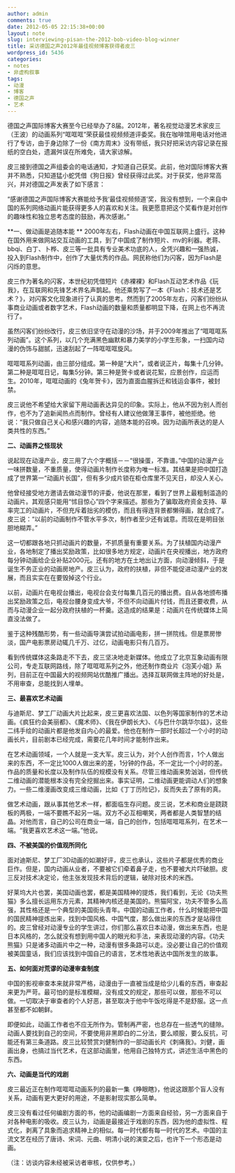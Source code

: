 ```yaml
---
author: admin
comments: true
date: 2012-05-05 22:15:38+00:00
layout: note
slug: interviewing-pisan-the-2012-bob-video-blog-winner
title: 采访德国之声2012年最佳视频博客获得者皮三
wordpress_id: 5436
categories:
- notes
- 非虚构叙事
tags:
- 动漫
- 博客
- 德国之声
- 艺术
---
```


德国之声国际博客大赛至今已经举办了8届。2012年，著名视觉动漫艺术家皮三（王波）的动画系列“哐哐哐”荣获最佳视频频道评委奖。我在咖啡馆用电话对他进行了专访，由于身边除了一份《南方周末》没有带纸，我只好把采访内容记录在报纸的空白处，遗漏舛误在所难免，请大家谅解。

皮三接到德国之声组委会的电话通知，才知道自己获奖。此前，他对国际博客大赛并不熟悉，只知道猛小蛇凭借《狗日报》曾经获得过此奖。对于获奖，他非常高兴，并对德国之声发表了如下感言：

“感谢德国之声国际博客大赛能给予我‘最佳视频频道’奖，我没有想到，一个来自中国的系列网络动画片能获得更多人的喜欢和关注。我更愿意把这个奖看作是对创作的趣味性和独立思考态度的鼓励，再次感谢。”

**一、做动画是追随本能
**
2000年左右，Flash动画在中国互联网上盛行。这种在国外用来做网站交互动画的工具，到了中国成了制作短片、mv的利器。老蒋、bbqi、白丁、卜桦、皮三等一批具有专业美术功底的人，全凭兴趣和一强热诚，投入到Flash制作中，创作了大量优秀的作品。网民称他们为闪客，因为Flash是闪烁的意思。

皮三作为著名的闪客，本世纪初凭借短片《赤裸裸》和Flash互动艺术作品《玩我》，在互联网和先锋艺术界名声鹊起。他还乘势写了一本《Flash：技术还是艺术？》，对闪客文化现象进行了认真的思考。然而到了2005年左右，闪客们纷纷从事商业动画或者数字艺术，Flash动画的数量和质量都明显下降，在网上也不再流行了。

虽然闪客们纷纷改行，皮三依旧坚守在动漫的沙场，并于2009年推出了“哐哐哐系列动画”。这个系列，以几个充满黑色幽默和暴力美学的小学生形象，一扫国内动漫的伪饰与甜腻，迅速刮起了一阵哐哐哐旋风。

哐哐哐系列动画，由三部分组成。第一种是“大片”，或者说正片，每集十几分钟。第二种是哐哐日记，每集5分钟。第三种是贺卡或者说花絮，应景创作，应运而生。2010年，哐哐动画的《兔年贺卡》，因为直面血腥拆迁和钱运会事件，被封禁。

皮三说他不希望给大家留下用动画表达异见的印象。实际上，他从不因为别人而创作，也不为了追新闻热点而制作。曾经有人建议他做薄王事件，被他拒绝。他说：“我只做自己关心和感兴趣的内容，追随本能的召唤。因为动画所表达的是人类共性的东西。”

**二、动画界之怪现状**

说起现在动漫产业，皮三用了六个字概括－－“很操蛋，不靠谱。”中国的动漫产业一味拼数量，不重质量，使得动画片制作长度称为唯一标准。其结果是把中国打造成了世界第一“动画片长国”，但有多少成片锁在柜仓库里不见天日，却没人关心。

他曾经接受地方邀请去做动漫节的评委，他说在那里，看到了世界上最粗制滥造的动画片。其观感只能用“怵目惊心”四个字来描述。那些为了骗取政府资金支持、草率完工的动画片，不但充斥着拙劣的模仿，而且有得连背景都懒得画，就合成了。皮三说：“以前的动画制作不管水平多次，制作者至少还有诚意。而现在是明目张胆地糊弄。”

这一切都跟各地只抓动画片的数量，不抓质量有重要关系。为了扶植国内动漫产业，各地制定了播出奖励政策，比如很多地方规定，动画片在央视播出，地方政府每分钟动画给企业补贴2000元。还有的地方在土地出让方面，向动漫倾斜，于是诞生不务正业的动画房地产。皮三认为，政府的扶植，非但不能促进动漫产业的发展，而且实实在在要毁掉这个行业。

以前，动画片在电视台播出，电视台会支付每集几百元的播出费。自从各地颁布播出奖励政策之后，电视台腰身变成大爷，不但不向动画片付钱，而且还要收费，从而与动漫企业一起分政府扶植的一杯羹。这造成的结果是：动画片在传统媒体上简直没法做了。

鉴于这种残酷形势，有一些动画导演尝试拍动画电影，拼一拼院线。但是票房惨淡，国产电影票房动辄几千万、过亿，动画电影只有几百万。

看到传统媒体这条路走不下去，皮三坚决地走新媒体。他成立了北京互象动画有限公司，专走互联网路线，除了哐哐哐系列之外，他还制作商业片《泡芙小姐》系列，目前正在中国最大的视频网站优酷推广播出。选择互联网做主阵地的好处是，不用审查，总能找到人埋单。

**三、最喜欢艺术动画**

与迪斯尼、梦工厂动画大片比起来，皮三更喜欢法国、以色列等国家制作的艺术动画。《疯狂约会美丽都》、《魔术师》、《我在伊朗长大》、《与巴什尔跳华尔兹》，这些二纬手绘的动画片都是他发自内心的最爱。他也在制作一部时长超过一个小时的动画长片，目前剧本已经完成，需要花几年时间才能制作出来。

在艺术动画领域，一个人就是一支大军。皮三认为，对个人创作而言，1个人做出来的东西，不一定比1000人做出来的差，1分钟的作品，不一定比一个小时的差。作品的质量和长度以及制作队伍的规模没有关系。尽管三维动画来势汹汹，但传统二维动画的潜能根本没有完全挖掘出来。事实证明，二维动画更能调动人们的想象力。一些二维漫画改变成三维动画，比如《丁丁历险记》，反而失去了原有的真。

做艺术动画，跟从事其他艺术一样，都面临生存问题。皮三说，艺术和商业是跷跷板的两极，一端不要瞧不起另一端。双方不必互相嘲笑，两者都是人类智慧的结晶。对他而言，自己的公司在商业一端，自己的创作，包括哐哐哐系列，在艺术一端。“我更喜欢艺术这一端。”他说。

**四、不被美国的价值观所同化**

面对迪斯尼、梦工厂3D动画的如潮好评，皮三也承认，这些片子都是优秀的商业巨作。但是，国内动画从业者，不要被它们牵着鼻子走，也不要被大片吓破胆。皮三反对技术决定论，他主张发现技术背后的逻辑，破除对技术的米西。

好莱坞大片也罢，美国动画也罢，都是美国精神的提炼，我们看到，无论《功夫熊猫》多么擅长运用东方元素，其精神内核还是美国的。熊猫阿宝，功夫不管多么高强，其性格还是一个典型的美国街头青年。中国的动画工作者，什么时候能把中国的国民精神提炼出来，找到中国风格、中国气度，那么做出来的东西才是站得住的。皮三曾经对动漫专业的学生讲过，你们那么喜欢日本动漫，做出来东西，也是日本风格的，怎么就没有想到用中国人的眼光和手法，来表现动漫的内容。《功夫熊猫》只是诸多动画片中之一种，动漫有很多条路可以走。没必要让自己的价值观被美国童话，我们应该找到中国自己的语言，艺术性地表达中国所发生的故事。

**五、如何面对荒谬的动漫审查制度**

中国的影视审查本来就非常严格，动漫由于一直被当成是给少儿看的东西，审查起来更为严苛。最可怕的是标准模糊，没有成文的规定，那些可以做，那些不可以做。一切取决于审查者的个人好恶，甚至取决于他中午饭吃得是不是舒服。这一点甚至都不如朝鲜。

即便如此，动画工作者也不应无所作为。管制再严密，也总存在一些透气的缝隙。动画人要找到自己的空间，不要使用非黑即白的二分法，要么顺服，要么反抗，可能还有第三条道路。皮三比较赞赏刘健制作的一部动画长片《刺痛我》。刘健，画画出身，也搞过当代艺术，在这部动画里，他用自己独特方式，讲述生活中黑色的东西。

**六、动画是当代的戏剧**

皮三最近正在制作哐哐哐动画系列的最新一集《睁眼瞎》，他说这跟那个盲人没有关系，动画有更大更好的用途，不是影射现实那么简单。

皮三没有看过任何编剧方面的书，他的动画编剧一方面来自经验，另一方面来自于对各种电影的吸收。皮三认为，动画是最接近于戏剧的东西，因为他的虚拟性、程式化，剥离了具象而追求精神上的相似。每一时代都有每一时代的艺术。中国的主流文艺在经历了唐诗、宋词、元曲、明清小说的演变之后，也许下一个形态是动画。

（注：访谈内容未经被采访者审核，仅供参考。）
